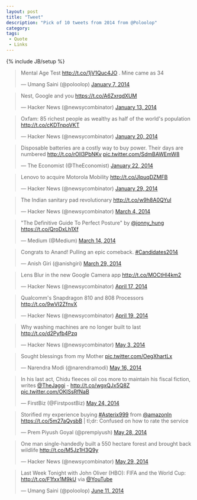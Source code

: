 ```yaml
---
layout: post
title: "Tweet"
description: "Pick of 10 tweets from 2014 from @Poloolop"
category: 
tags:
 - Quote
 - Links 
---
```

{% include JB/setup %}

<blockquote class="twitter-tweet" lang="en"><p>Mental Age Test <a href="http://t.co/1jV1Quc4JO">http://t.co/1jV1Quc4JO</a> . Mine came as 34</p>&mdash; Umang Saini (@poloolop) <a href="https://twitter.com/poloolop/status/420397271608332288">January 7, 2014</a></blockquote>
<script async src="//platform.twitter.com/widgets.js" charset="utf-8"></script>

<blockquote class="twitter-tweet" lang="en"><p>Nest, Google and you <a href="https://t.co/A6ZxrqdXUM">https://t.co/A6ZxrqdXUM</a></p>&mdash; Hacker News (@newsycombinator) <a href="https://twitter.com/newsycombinator/status/422867291253268481">January 13, 2014</a></blockquote>
<script async src="//platform.twitter.com/widgets.js" charset="utf-8"></script>

<blockquote class="twitter-tweet" lang="en"><p>Oxfam: 85 richest people as wealthy as half of the world&#39;s population <a href="http://t.co/cKDTnpoVKT">http://t.co/cKDTnpoVKT</a></p>&mdash; Hacker News (@newsycombinator) <a href="https://twitter.com/newsycombinator/status/425267716547960832">January 20, 2014</a></blockquote>
<script async src="//platform.twitter.com/widgets.js" charset="utf-8"></script>

<blockquote class="twitter-tweet" lang="en"><p>Disposable batteries are a costly way to buy power. Their days are numbered <a href="http://t.co/rOIl3PbNKv">http://t.co/rOIl3PbNKv</a> <a href="http://t.co/SdmBAWEmW8">pic.twitter.com/SdmBAWEmW8</a></p>&mdash; The Economist (@TheEconomist) <a href="https://twitter.com/TheEconomist/status/425797986422390784">January 22, 2014</a></blockquote>
<script async src="//platform.twitter.com/widgets.js" charset="utf-8"></script>

<blockquote class="twitter-tweet" lang="en"><p>Lenovo to acquire Motorola Mobility <a href="http://t.co/JIpuqDZMFB">http://t.co/JIpuqDZMFB</a></p>&mdash; Hacker News (@newsycombinator) <a href="https://twitter.com/newsycombinator/status/428664764450230272">January 29, 2014</a></blockquote>
<script async src="//platform.twitter.com/widgets.js" charset="utf-8"></script>

<blockquote class="twitter-tweet" lang="en"><p>The Indian sanitary pad revolutionary <a href="http://t.co/w9h8A0QYuI">http://t.co/w9h8A0QYuI</a></p>&mdash; Hacker News (@newsycombinator) <a href="https://twitter.com/newsycombinator/status/440789194848632832">March 4, 2014</a></blockquote>
<script async src="//platform.twitter.com/widgets.js" charset="utf-8"></script>

<blockquote class="twitter-tweet" lang="en"><p>"The Definitive Guide To Perfect Posture" by <a href="https://twitter.com/jonny_hung">@jonny_hung</a> <a href="https://t.co/QroDxLh1Xf">https://t.co/QroDxLh1Xf</a></p>&mdash; Medium (@Medium) <a href="https://twitter.com/Medium/status/444270534637793280">March 14, 2014</a></blockquote>
<script async src="//platform.twitter.com/widgets.js" charset="utf-8"></script>

<blockquote class="twitter-tweet" lang="en"><p>Congrats to Anand! Pulling an epic comeback. <a href="https://twitter.com/hashtag/Candidates2014?src=hash">#Candidates2014</a></p>&mdash; Anish Giri (@anishgiri) <a href="https://twitter.com/anishgiri/status/449925989800624128">March 29, 2014</a></blockquote>
<script async src="//platform.twitter.com/widgets.js" charset="utf-8"></script>

<blockquote class="twitter-tweet" lang="en"><p>Lens Blur in the new Google Camera app <a href="http://t.co/MOCtHl4km2">http://t.co/MOCtHl4km2</a></p>&mdash; Hacker News (@newsycombinator) <a href="https://twitter.com/newsycombinator/status/456734938918694912">April 17, 2014</a></blockquote>
<script async src="//platform.twitter.com/widgets.js" charset="utf-8"></script>

<blockquote class="twitter-tweet" lang="en"><p>Qualcomm&#39;s Snapdragon 810 and 808 Processors <a href="http://t.co/9wVI2ZfnvX">http://t.co/9wVI2ZfnvX</a></p>&mdash; Hacker News (@newsycombinator) <a href="https://twitter.com/newsycombinator/status/457308949000503297">April 19, 2014</a></blockquote>
<script async src="//platform.twitter.com/widgets.js" charset="utf-8"></script>

<blockquote class="twitter-tweet" lang="en"><p>Why washing machines are no longer built to last <a href="http://t.co/d2Pyfb4Pzq">http://t.co/d2Pyfb4Pzq</a></p>&mdash; Hacker News (@newsycombinator) <a href="https://twitter.com/newsycombinator/status/462564945172107265">May 3, 2014</a></blockquote>
<script async src="//platform.twitter.com/widgets.js" charset="utf-8"></script>

<blockquote class="twitter-tweet" lang="en"><p>Sought blessings from my Mother <a href="http://t.co/OegXhartLx">pic.twitter.com/OegXhartLx</a></p>&mdash; Narendra Modi (@narendramodi) <a href="https://twitter.com/narendramodi/status/467213500767404032">May 16, 2014</a></blockquote>
<script async src="//platform.twitter.com/widgets.js" charset="utf-8"></script>

<blockquote class="twitter-tweet" lang="en"><p>In his last act, Chidu fleeces oil cos more to maintain his fiscal fiction, writes <a href="https://twitter.com/TheJaggi">@TheJaggi</a> - <a href="http://t.co/wgxQJx5Q8Z">http://t.co/wgxQJx5Q8Z</a> <a href="http://t.co/OKlSsRfNaB">pic.twitter.com/OKlSsRfNaB</a></p>&mdash; FirstBiz (@FirstpostBiz) <a href="https://twitter.com/FirstpostBiz/status/470100039734267904">May 24, 2014</a></blockquote>
<script async src="//platform.twitter.com/widgets.js" charset="utf-8"></script>

<blockquote class="twitter-tweet" lang="en"><p>Storified my experience buying <a href="https://twitter.com/hashtag/Asterix999?src=hash">#Asterix999</a> from <a href="https://twitter.com/amazonIN">@amazonIn</a> <a href="https://t.co/5m27aQysbB">https://t.co/5m27aQysbB</a> | tl;dr: Confused on how to rate the service</p>&mdash; Prem Piyush Goyal (@prempiyush) <a href="https://twitter.com/prempiyush/status/471554880830570496">May 28, 2014</a></blockquote>
<script async src="//platform.twitter.com/widgets.js" charset="utf-8"></script>

<blockquote class="twitter-tweet" lang="en"><p>One man single-handedly built a 550 hectare forest and brought back wildlife <a href="http://t.co/M5Jz1H3Q9y">http://t.co/M5Jz1H3Q9y</a></p>&mdash; Hacker News (@newsycombinator) <a href="https://twitter.com/newsycombinator/status/471999889350873088">May 29, 2014</a></blockquote>
<script async src="//platform.twitter.com/widgets.js" charset="utf-8"></script>

<blockquote class="twitter-tweet" lang="en"><p>Last Week Tonight with John Oliver (HBO): FIFA and the World Cup: <a href="http://t.co/F1fxx1M9kU">http://t.co/F1fxx1M9kU</a> via <a href="https://twitter.com/YouTube">@YouTube</a></p>&mdash; Umang Saini (@poloolop) <a href="https://twitter.com/poloolop/status/476543824882184192">June 11, 2014</a></blockquote>
<script async src="//platform.twitter.com/widgets.js" charset="utf-8"></script>


